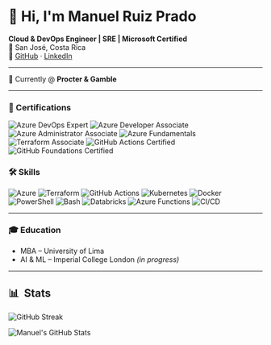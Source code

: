 # 👋 Hi, I'm Manuel Ruiz Prado

**Cloud & DevOps Engineer | SRE | Microsoft Certified**  
📍 San José, Costa Rica  
🔗 [GitHub](https://github.com/manuel-ruiz-p) · [LinkedIn](https://linkedin.com/in/manuelruizp)

---

💼 Currently @ **Procter & Gamble**

---

### 🏅 Certifications

![Azure DevOps Expert](https://img.shields.io/badge/Azure-DevOps_Expert-0078D4?style=for-the-badge&logo=microsoftazure&logoColor=white)
![Azure Developer Associate](https://img.shields.io/badge/Azure-Developer_Associate-0078D4?style=for-the-badge&logo=microsoftazure&logoColor=white)
![Azure Administrator Associate](https://img.shields.io/badge/Azure-Administrator_Associate-0078D4?style=for-the-badge&logo=microsoftazure&logoColor=white)
![Azure Fundamentals](https://img.shields.io/badge/Azure-Fundamentals-0078D4?style=for-the-badge&logo=microsoftazure&logoColor=white)
![Terraform Associate](https://img.shields.io/badge/Terraform-Associate-844FBA?style=for-the-badge&logo=terraform&logoColor=white)
![GitHub Actions Certified](https://img.shields.io/badge/GitHub-Actions_Certified-24292e?style=for-the-badge&logo=github&logoColor=white)
![GitHub Foundations Certified](https://img.shields.io/badge/GitHub-Foundations_Certified-24292e?style=for-the-badge&logo=github&logoColor=white)

### 🛠️ Skills

![Azure](https://img.shields.io/badge/Azure-Cloud-0078D4?style=for-the-badge&logo=microsoftazure&logoColor=white)
![Terraform](https://img.shields.io/badge/Terraform-IaC-844FBA?style=for-the-badge&logo=terraform&logoColor=white)
![GitHub Actions](https://img.shields.io/badge/GitHub-Actions-2088FF?style=for-the-badge&logo=githubactions&logoColor=white)
![Kubernetes](https://img.shields.io/badge/Kubernetes-Orchestration-326CE5?style=for-the-badge&logo=kubernetes&logoColor=white)
![Docker](https://img.shields.io/badge/Docker-Containers-2496ED?style=for-the-badge&logo=docker&logoColor=white)
![PowerShell](https://img.shields.io/badge/PowerShell-Scripting-5391FE?style=for-the-badge&logo=powershell&logoColor=white)
![Bash](https://img.shields.io/badge/Bash-Scripting-4EAA25?style=for-the-badge&logo=gnu-bash&logoColor=white)
![Databricks](https://img.shields.io/badge/Azure-Databricks-EF3E3E?style=for-the-badge&logo=databricks&logoColor=white)
![Azure Functions](https://img.shields.io/badge/Azure-Functions-0062AD?style=for-the-badge&logo=azurefunctions&logoColor=white)
![CI/CD](https://img.shields.io/badge/CI/CD-Automation-blue?style=for-the-badge)

---

### 🎓 Education

- MBA – University of Lima  
- AI & ML – Imperial College London *(in progress)*

---

## 📊 &nbsp;Stats

![GitHub Streak](https://github-readme-streak-stats.herokuapp.com/?user=manuel-ruiz-p&theme=dark&count_private=true&background=0d1116&ring=ce09ec&fire=ce09ec&currStreakLabel=a4aacb&sideNums=a4aacb&sideLabels=a4aacb)

![Manuel's GitHub Stats](https://github-readme-stats.vercel.app/api?username=manuel-ruiz-p&hide=contribs,prs&show_icons=true&bg_color=0d1116&title_color=ce09ec&text_color=a4aacb&icon_color=007ec6)

